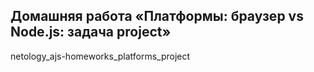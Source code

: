 ## Домашняя работа «Платформы: браузер vs Node.js: задача project»
netology_ajs-homeworks_platforms_project

